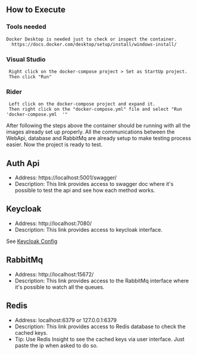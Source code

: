 ## How to Execute

  ### Tools needed
    Docker Desktop is needed just to check or inspect the container.
	  https://docs.docker.com/desktop/setup/install/windows-install/


  ### Visual Studio
     Right click on the docker-compose project > Set as StartUp project. 
     Then click "Run"
 
  ### Rider 
     Left click on the docker-compose project and expand it.
     Then right click on the "docker-compose.yml" file and select "Run 'docker-compose.yml	'" 

 After following the steps above the container should be running with all the images already set up properly.
 All the communications between the WebApi, database and RabbitMq are already setup to make testing process easier.
 Now the project is ready to test.

## Auth Api 
- Address: https://localhost:5001/swagger/
- Description: This link provides access to swagger doc where it's possible to test the api and see how each method works.

## Keycloak 
- Address: http://localhost:7080/
- Description:  This link provides access to keycloak interface.

See [Keycloak Config](/.doc/keycloak-config.md)

## RabbitMq
- Address: http://localhost:15672/
- Description: This link provides access to the RabbitMq interface where it's possible to watch all the queues.

## Redis 
- Address: localhost:6379 or 127.0.0.1:6379
- Description: This link provides access to Redis database to check the cached keys.
- Tip: Use Redis Insight to see the cached keys via user interface. Just paste the ip when asked to do so.
